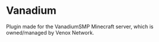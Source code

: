 # Vanadium

Plugin made for the VanadiumSMP Minecraft server, which is owned/managed by Venox Network.
